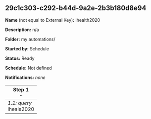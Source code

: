 ## 29c1c303-c292-b44d-9a2e-2b3b180d8e94

**Name** (not equal to External Key)**:** ihealth2020

**Description:** n/a

**Folder:** my automations/

**Started by:** Schedule

**Status:** Ready

**Schedule:** Not defined

**Notifications:** _none_


| Step 1<br>_<small>-</small>_ |
| --- |
| _1.1: query_<br>iheals2020 |
